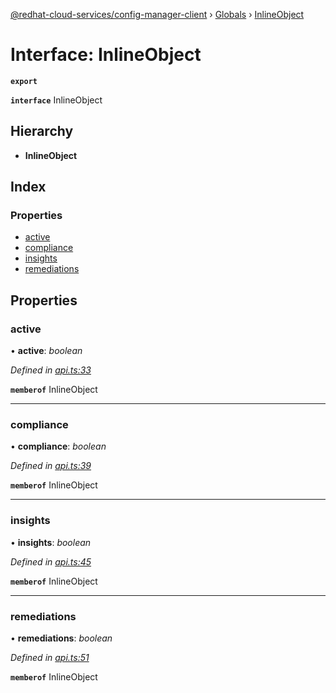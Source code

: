 [@redhat-cloud-services/config-manager-client](../README.md) › [Globals](../globals.md) › [InlineObject](inlineobject.md)

# Interface: InlineObject

**`export`** 

**`interface`** InlineObject

## Hierarchy

* **InlineObject**

## Index

### Properties

* [active](inlineobject.md#active)
* [compliance](inlineobject.md#compliance)
* [insights](inlineobject.md#insights)
* [remediations](inlineobject.md#remediations)

## Properties

###  active

• **active**: *boolean*

*Defined in [api.ts:33](https://github.com/RedHatInsights/javascript-clients/blob/master/packages/config-manager/api.ts#L33)*

**`memberof`** InlineObject

___

###  compliance

• **compliance**: *boolean*

*Defined in [api.ts:39](https://github.com/RedHatInsights/javascript-clients/blob/master/packages/config-manager/api.ts#L39)*

**`memberof`** InlineObject

___

###  insights

• **insights**: *boolean*

*Defined in [api.ts:45](https://github.com/RedHatInsights/javascript-clients/blob/master/packages/config-manager/api.ts#L45)*

**`memberof`** InlineObject

___

###  remediations

• **remediations**: *boolean*

*Defined in [api.ts:51](https://github.com/RedHatInsights/javascript-clients/blob/master/packages/config-manager/api.ts#L51)*

**`memberof`** InlineObject
